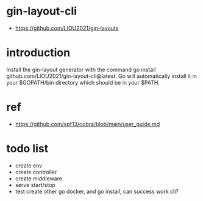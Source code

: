# gin-layout-cli
- https://github.com/LIOU2021/gin-layouts

# introduction
Install the gin-layout generator with the command go install github.com/LIOU2021/gin-layout-cli@latest. Go will automatically install it in your $GOPATH/bin directory which should be in your $PATH.

# ref
- https://github.com/spf13/cobra/blob/main/user_guide.md

# todo list
- create env
- create controller
- create middleware
- serve start/stop
- test create other go docker, and go install, can success work cli?